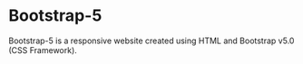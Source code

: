 # Bootstrap-5
Bootstrap-5 is a responsive website created using HTML and Bootstrap v5.0 (CSS Framework).
